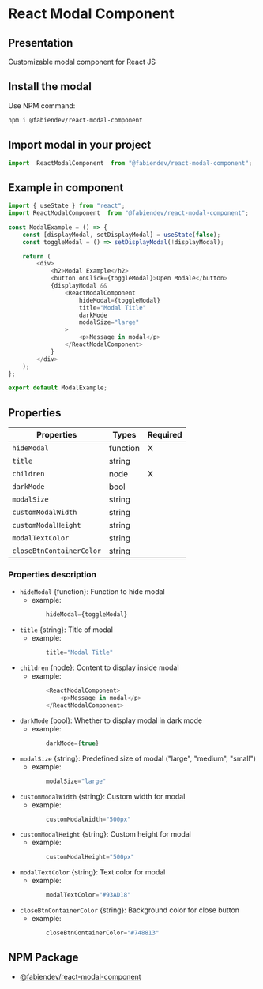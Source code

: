# React Modal Component

## Presentation

Customizable modal component for React JS

## Install the modal

Use NPM command:

```bash
npm i @fabiendev/react-modal-component
```

## Import modal in your project

```js
import  ReactModalComponent  from "@fabiendev/react-modal-component";
```

## Example in component

```js
import { useState } from "react";
import ReactModalComponent  from "@fabiendev/react-modal-component";

const ModalExample = () => {
    const [displayModal, setDisplayModal] = useState(false);
    const toggleModal = () => setDisplayModal(!displayModal);

    return (
        <div>
            <h2>Modal Example</h2>
            <button onClick={toggleModal}>Open Modale</button>
            {displayModal &&
                <ReactModalComponent
                    hideModal={toggleModal}
                    title="Modal Title"
                    darkMode
                    modalSize="large"
                >
                    <p>Message in modal</p>
                </ReactModalComponent>
            }
        </div>
    );
};

export default ModalExample;
```

## Properties

| Properties              | Types    | Required |
| ----------              | ---------| -------- |
| `hideModal`             | function |    X     |
| `title`                 | string   |          |
| `children`              | node     |    X     |
| `darkMode`              | bool     |          |
| `modalSize`             | string   |          |
| `customModalWidth`      | string   |          |
| `customModalHeight`     | string   |          |
| `modalTextColor`        | string   |          |
| `closeBtnContainerColor`| string   |          |


### Properties description

* `hideModal` {function}: Function to hide modal
    * example:
        ```js
            hideModal={toggleModal}
        ```
* `title` {string}: Title of modal
    * example:
        ```js
            title="Modal Title"
        ```
* `children` {node}: Content to display inside modal
    * example:
        ```js
            <ReactModalComponent>
                <p>Message in modal</p>
            </ReactModalComponent>
        ```
* `darkMode` {bool}: Whether to display modal in dark mode
    * example:
        ```js
            darkMode={true}
        ```
* `modalSize` {string}: Predefined size of modal ("large", "medium", "small")
    * example:
        ```js
            modalSize="large"
        ```
* `customModalWidth` {string}: Custom width for modal
    * example:
        ```js
            customModalWidth="500px"
        ```
* `customModalHeight` {string}: Custom height for modal
    * example:
        ```js
            customModalHeight="500px"
        ```
* `modalTextColor` {string}: Text color for modal
    * example:
        ```js
            modalTextColor="#93AD18"
        ```
* `closeBtnContainerColor` {string}: Background color for close button
    * example:
        ```js
            closeBtnContainerColor="#748813"
        ```

## NPM Package
- [@fabiendev/react-modal-component](https://www.npmjs.com/)
